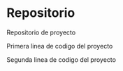 # Repositorio
Repositorio de proyecto


Primera linea de codigo del proyecto


Segunda linea de codigo del proyecto 
